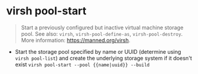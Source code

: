 # virsh pool-start
> Start a previously configured but inactive virtual machine storage pool.
> See also: `virsh`, `virsh-pool-define-as`, `virsh-pool-destroy`.
> More information: <https://manned.org/virsh>.

- Start the storage pool specified by name or UUID (determine using `virsh pool-list`) and create the underlying storage system if it doesn't exist
`virsh pool-start --pool {{name|uuid}} --build`
